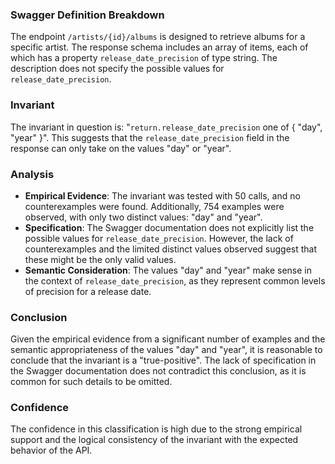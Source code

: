 ### Swagger Definition Breakdown
The endpoint `/artists/{id}/albums` is designed to retrieve albums for a specific artist. The response schema includes an array of items, each of which has a property `release_date_precision` of type string. The description does not specify the possible values for `release_date_precision`.

### Invariant
The invariant in question is: "`return.release_date_precision` one of { "day", "year" }". This suggests that the `release_date_precision` field in the response can only take on the values "day" or "year".

### Analysis
- **Empirical Evidence**: The invariant was tested with 50 calls, and no counterexamples were found. Additionally, 754 examples were observed, with only two distinct values: "day" and "year".
- **Specification**: The Swagger documentation does not explicitly list the possible values for `release_date_precision`. However, the lack of counterexamples and the limited distinct values observed suggest that these might be the only valid values.
- **Semantic Consideration**: The values "day" and "year" make sense in the context of `release_date_precision`, as they represent common levels of precision for a release date.

### Conclusion
Given the empirical evidence from a significant number of examples and the semantic appropriateness of the values "day" and "year", it is reasonable to conclude that the invariant is a "true-positive". The lack of specification in the Swagger documentation does not contradict this conclusion, as it is common for such details to be omitted.

### Confidence
The confidence in this classification is high due to the strong empirical support and the logical consistency of the invariant with the expected behavior of the API.
